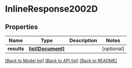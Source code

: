 # InlineResponse2002D

## Properties
Name | Type | Description | Notes
------------ | ------------- | ------------- | -------------
**results** | [**list[Document]**](Document.md) |  | [optional] 

[[Back to Model list]](../README.md#documentation-for-models) [[Back to API list]](../README.md#documentation-for-api-endpoints) [[Back to README]](../README.md)


